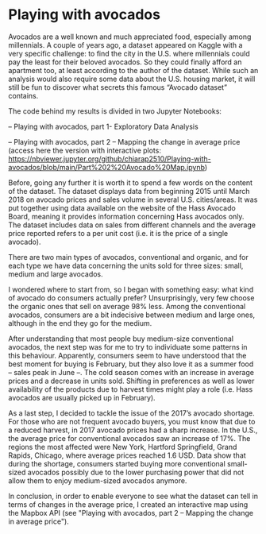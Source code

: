# Playing with avocados
Avocados are a well known and much appreciated food, especially among millennials. A couple of years ago, a dataset appeared on Kaggle with a very specific challenge: to find the city in the U.S. where millennials could pay the least for their beloved avocados. So they could finally afford an apartment too, at least according to the author of the dataset. While such an analysis would also require some data about the U.S. housing market, it will still be fun to discover what secrets this famous “Avocado dataset” contains.

The code behind my results is divided in two Jupyter Notebooks:

– Playing with avocados, part 1- Exploratory Data Analysis 

– Playing with avocados, part 2 – Mapping the change in average price (access here the version with interactive plots: https://nbviewer.jupyter.org/github/chiarap2510/Playing-with-avocados/blob/main/Part%202%20Avocado%20Map.ipynb)

Before, going any further it is worth it to spend a few words on the content of the dataset. The dataset displays data from beginning 2015 until March 2018 on avocado prices and sales volume in several U.S. cities/areas. It was put together using data available on the website of the Hass Avocado Board, meaning it provides information concerning Hass avocados only. The dataset includes data on sales from different channels and the average price reported refers to a per unit cost (i.e. it is the price of a single avocado).

There are two main types of avocados, conventional and organic, and for each type we have data concerning the units sold for three sizes: small, medium and large avocados.

I wondered where to start from, so I began with something easy: what kind of avocado do consumers actually prefer? Unsurprisingly, very few choose the organic ones that sell on average 98% less. Among the conventional avocados, consumers are a bit indecisive between medium and large ones, although in the end they go for the medium.

After understanding that most people buy medium-size conventional avocados, the next step was for me to try to individuate some patterns in this behaviour. Apparently, consumers seem to have understood that the best moment for buying is February, but they also love it as a summer food – sales peak in June –. The cold season comes with an increase in average prices and a decrease in units sold. Shifting in preferences as well as lower availability of the products due to harvest times might play a role (i.e. Hass avocados are usually picked up in February).

As a last step, I decided to tackle the issue of the 2017’s avocado shortage. For those who are not frequent avocado buyers, you must know that due to a reduced harvest, in 2017 avocado prices had a sharp increase. In the U.S., the average price for conventional avocados saw an increase of 17%. The regions the most affected were New York, Hartford Springfield, Grand Rapids, Chicago, where average prices reached 1.6 USD. Data show that during the shortage, consumers started buying more conventional small-sized avocados possibly due to the lower purchasing power that did not allow them to enjoy medium-sized avocados anymore.

In conclusion, in order to enable everyone to see what the dataset can tell in terms of changes in the average price, I created an interactive map using the Mapbox API (see "Playing with avocados, part 2 – Mapping the change in average price"). 
